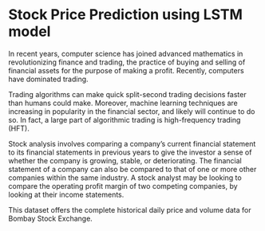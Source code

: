 # Stock Price Prediction using LSTM model

In recent years, computer science has joined advanced mathematics in revolutionizing finance and trading, the practice of buying and selling of financial assets for the purpose of making a profit. Recently, computers have dominated trading.

Trading algorithms can make quick split-second trading decisions faster than humans could make. Moreover, machine learning techniques are increasing in popularity in the financial sector, and likely will continue to do so. In fact, a large part of algorithmic trading is high-frequency trading (HFT).


Stock analysis involves comparing a company’s current financial statement to its financial statements in previous years to give the investor a sense of whether the company is growing, stable, or deteriorating. The financial statement of a company can also be compared to that of one or more other companies within the same industry. A stock analyst may be looking to compare the operating profit margin of two competing companies, by looking at their income statements.


This dataset offers the complete historical daily price and volume data for Bombay Stock Exchange.
